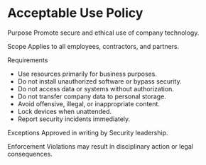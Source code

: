# Acceptable Use Policy

Purpose
Promote secure and ethical use of company technology.

Scope
Applies to all employees, contractors, and partners.

Requirements
- Use resources primarily for business purposes.
- Do not install unauthorized software or bypass security.
- Do not access data or systems without authorization.
- Do not transfer company data to personal storage.
- Avoid offensive, illegal, or inappropriate content.
- Lock devices when unattended.
- Report security incidents immediately.

Exceptions
Approved in writing by Security leadership.

Enforcement
Violations may result in disciplinary action or legal consequences.